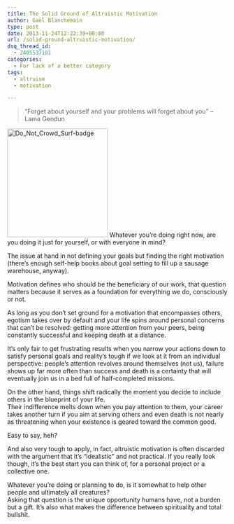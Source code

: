 ```yaml
---
title: The Solid Ground of Altruistic Motivation
author: Gaël Blanchemain
type: post
date: 2013-11-24T12:22:39+00:00
url: /solid-ground-altruistic-motivation/
dsq_thread_id:
  - 2405537101
categories:
  - For lack of a better category
tags:
  - altruism
  - motivation

---
```

> &#8220;Forget about yourself and your problems will forget about you&#8221; &#8211; Lama Gendun

<img class="alignleft size-full wp-image-6829" alt="Do_Not_Crowd_Surf-badge" src="http://www.gr0wing.com/wp-content/uploads/2013/11/Do_Not_Crowd_Surf-badge.jpg" width="230" height="248" /> Whatever you&#8217;re doing right now, are you doing it just for yourself, or with everyone in mind?

The issue at hand in not defining your goals but finding the right motivation (there&#8217;s enough self-help books about goal setting to fill up a sausage warehouse, anyway).

Motivation defines who should be the beneficiary of our work, that question matters because it serves as a foundation for everything we do, consciously or not.

As long as you don&#8217;t set ground for a motivation that encompasses others, egotism takes over by default and your life spins around personal concerns that can&#8217;t be resolved: getting more attention from your peers, being constantly successful and keeping death at a distance.

It&#8217;s only fair to get frustrating results when you narrow your actions down to satisfy personal goals and reality&#8217;s tough if we look at it from an individual perspective: people&#8217;s attention revolves around themselves (not us), failure shows up far more often than success and death is a certainty that will eventually join us in a bed full of half-completed missions.

On the other hand, things shift radically the moment you decide to include others in the blueprint of your life.  
Their indifference melts down when you pay attention to them, your career takes another turn if you aim at serving others and even death is not nearly as threatening when your existence is geared toward the common good.

Easy to say, heh?

And also very tough to apply, in fact, altruistic motivation is often discarded with the argument that it&#8217;s &#8220;idealistic&#8221; and not practical. If you really look though, it&#8217;s the best start you can think of, for a personal project or a collective one.

Whatever you&#8217;re doing or planning to do, is it somewhat to help other people and ultimately all creatures?  
Asking that question is the unique opportunity humans have, not a burden but a gift. It&#8217;s also what makes the difference between spirituality and total bullshit.